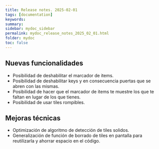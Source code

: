 ```yaml
---
title: Release notes. 2025-02-01
tags: [documentation]
keywords:
summary: 
sidebar: mydoc_sidebar
permalink: mydoc_release_notes_2025_02_01.html
folder: mydoc
toc: false
---
```


## Nuevas funcionalidades
* Posibilidad de deshabilitar el marcador de items.
* Posibilidad de deshabilitar keys y en consecuencia puertas que se abren con las mismas.
* Posibilidad de hacer que el marcador de items te muestre los que te faltan en lugar de los que tienes.
* Posibilidad de usar tiles rompibles.

## Mejoras técnicas
* Optimización de algoritmo de detección de tiles solidos.
* Generalización de función de borrado de tiles en pantalla para reutilizarla y ahorrar espacio en el código.








